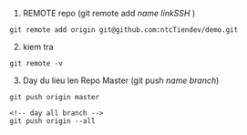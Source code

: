 1. REMOTE repo (git remote add _name_ _linkSSH_ )

```
git remote add origin git@github.com:ntcTiendev/demo.git
```

2. kiem tra

```
git remote -v
```

3. Day du lieu len Repo Master
   (git push _name_ _branch_)

```
git push origin master
```

```
<!-- day all branch -->
git push origin --all
```
